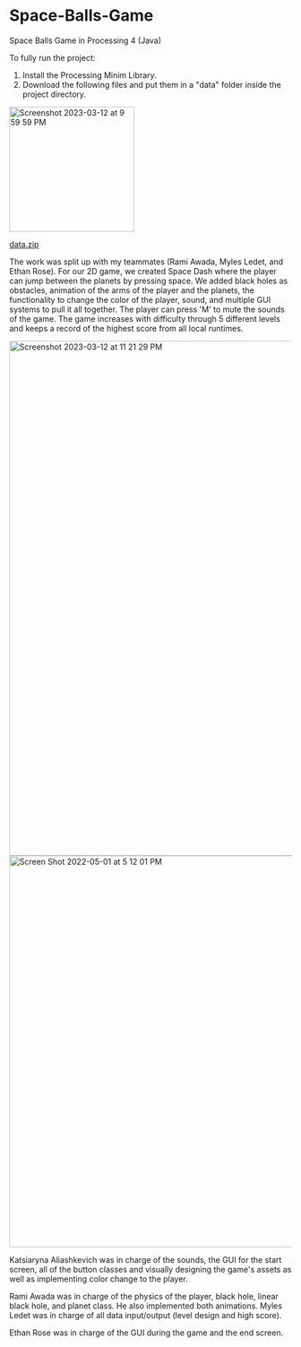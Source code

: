 # Space-Balls-Game
Space Balls Game in Processing 4 (Java)

To fully run the project:

1. Install the Processing Minim Library.
2. Download the following files and put them in a "data" folder inside the project directory.

<img width="223" alt="Screenshot 2023-03-12 at 9 59 59 PM" src="https://user-images.githubusercontent.com/113384816/224598320-8ffca0b6-4fe3-4b45-9ea2-5369f8c974b5.png">

[data.zip](https://github.com/cyberkatrina/Space-Balls-Game/files/10953113/data.zip)

The work was split up with my teammates (Rami Awada, Myles Ledet, and Ethan Rose). For our 2D game, we created Space Dash where the player can jump between the planets by pressing space. We added black holes as obstacles, animation of the arms of the player and the planets, the functionality to change the color of the player, sound, and multiple GUI systems to pull it all together. The player can press 'M' to mute the sounds of the game. The game increases with difficulty through 5 different levels and keeps a record of the highest score from all local runtimes.

<img width="919" alt="Screenshot 2023-03-12 at 11 21 29 PM" src="https://user-images.githubusercontent.com/113384816/224608053-7c0f82d2-549e-42b2-8ad9-12cf434f25c8.png">

<img width="699" alt="Screen Shot 2022-05-01 at 5 12 01 PM" src="https://user-images.githubusercontent.com/113384816/233719487-b52dc923-7e15-4599-8a56-b09aa34f67ff.png">

Katsiaryna Aliashkevich was in charge of the sounds, the GUI for the start screen, all of the button classes and visually designing the game's assets as well as implementing color change to the player. 

Rami Awada was in charge of the physics of the player, black hole, linear black hole, and planet class. He also implemented both animations. Myles Ledet was in charge of all data input/output (level design and high score). 

Ethan Rose was in charge of the GUI during the game and the end screen.
